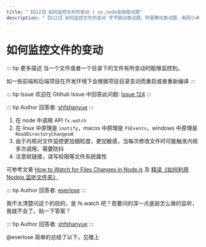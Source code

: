```yaml
---
title: "【Q123】如何监控文件的变动 | os,node高频面试题"
description: "【Q123】如何监控文件的变动 字节跳动面试题、阿里腾讯面试题、美团小米面试题。"
---
```


# 如何监控文件的变动

::: tip 更多描述
当一个文件或者一个目录下的文件有所变动时能够监控到。

如一些前端和后端项目在开发环境下会根据项目目录变动而重启或者重新编译
:::

::: tip Issue
欢迎在 Gtihub Issue 中回答此问题: [Issue 124](https://github.com/shfshanyue/Daily-Question/issues/124)
:::

::: tip Author
回答者: [shfshanyue](https://github.com/shfshanyue)
:::

1. 在 node 中调用 API `fs.watch`
1. 在 linux 中原理是 `inotify`，macos 中原理是 `FSEvents`，windows 中原理是 ` ReadDirectoryChangesW`
1. 由于内核对文件监控更加细粒度，更加敏感，当每次修改文件时可能触发内核多次调用，需要防抖
1. 注意软链接，读写权限等文件系统属性

可参考文章 [How to Watch for Files Changes in Node.js](https://thisdavej.com/how-to-watch-for-files-changes-in-node-js/) 及 [精读《如何利用 Nodejs 监听文件夹》](https://github.com/dt-fe/weekly/blob/v2/059.%E7%B2%BE%E8%AF%BB%E3%80%8A%E5%A6%82%E4%BD%95%E5%88%A9%E7%94%A8%20Nodejs%20%E7%9B%91%E5%90%AC%E6%96%87%E4%BB%B6%E5%A4%B9%E3%80%8B.md)

::: tip Author
回答者: [everlose](https://github.com/everlose)
:::

我不太清楚问这个的目的，是 fs.watch 吧？若要问的深一点底层怎么做的监听，我就不会了。贴一下答案？

::: tip Author
回答者: [shfshanyue](https://github.com/shfshanyue)
:::

@everlose 简单的总结了以下，见楼上

